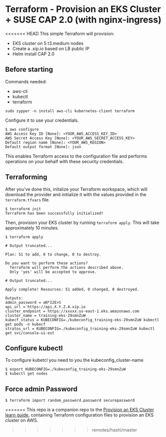 # Terraform - Provision an EKS Cluster + SUSE CAP 2.0 (with nginx-ingress)

<<<<<<< HEAD
This simple Terraform will provision:

 - EKS cluster on 5 t3.medium nodes
 - Create a .xip.io based on LB public IP
 - Helm install CAP 2.0

## Before starting

Commands needed:

 - aws-cli
 - kubectl
 - terraform

```shell
sudo zypper -n install aws-cli kubernetes-client terraform
```

Configure it to use your credentials.

```shell
$ aws configure
AWS Access Key ID [None]: <YOUR_AWS_ACCESS_KEY_ID>
AWS Secret Access Key [None]: <YOUR_AWS_SECRET_ACCESS_KEY>
Default region name [None]: <YOUR_AWS_REGION>
Default output format [None]: json
```

This enables Terraform access to the configuration file and performs operations on your behalf with these security credentials.

## Terraforming


After you've done this, initalize your Terraform workspace, which will download 
the provider and initialize it with the values provided in the `terraform.tfvars` file.

```shell
$ terraform init
Terraform has been successfully initialized!
```

Then, provision your EKS cluster by running `terraform apply`. This will 
take approximately 10 minutes.

```shell
$ terraform apply

# Output truncated...

Plan: 51 to add, 0 to change, 0 to destroy.

Do you want to perform these actions?
  Terraform will perform the actions described above.
  Only 'yes' will be accepted to approve.

# Output truncated...

Apply complete! Resources: 51 added, 0 changed, 0 destroyed.

Outputs:
admin_password = aN*I2E>S
api_url = https://api.X.Y.Z.A.xip.io
cluster_endpoint = https://xxxxx.us-east-1.eks.amazonaws.com
cluster_name = training-eks-29smnZuW
kubecf_status = KUBECONFIG=./kubeconfig_training-eks-29smnZuW kubectl get pods -n kubecf
stratos_url = KUBECONFIG=./kubeconfig_training-eks-29smnZuW kubectl get svc/console-ui-ext
```

## Configure kubectl

To configure kubetcl you need to you the kubeconfig_cluster-name 

```shell
$ export KUBECONFIG=./kubeconfig_training-eks-29smnZuW
$ kubectl get nodes
```

## Force admin Password

```shell
$ terraform import random_password.password securepassword
```
=======
This repo is a companion repo to the [Provision an EKS Cluster learn guide](https://learn.hashicorp.com/terraform/kubernetes/provision-eks-cluster), containing
Terraform configuration files to provision an EKS cluster on AWS.
>>>>>>> remotes/hashi/master
